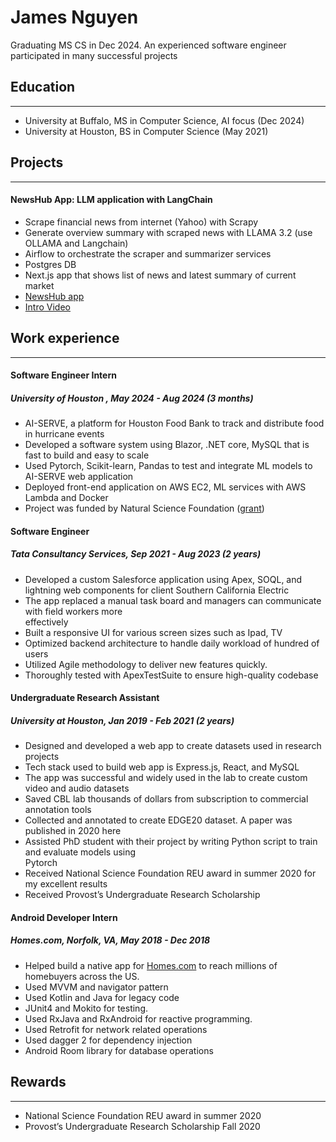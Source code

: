 
# James Nguyen
Graduating MS CS in Dec 2024. An experienced software engineer participated in many successful projects
## Education
---
- University at Buffalo, MS in Computer Science, AI focus (Dec 2024)
- University at Houston, BS in Computer Science (May 2021)

## Projects
---
#### NewsHub App: LLM application with LangChain
- Scrape financial news from internet (Yahoo) with Scrapy
- Generate overview summary with scraped news with LLAMA 3.2 (use OLLAMA and Langchain)
- Airflow to orchestrate the scraper and summarizer services
- Postgres DB
- Next.js app that shows list of news and latest summary of current market
- [NewsHub app](https://news-llm.vercel.app)
- [Intro Video](https://youtu.be/NDaNbNeYU0g)
  
## Work experience
---
#### Software Engineer Intern 
##### University of Houston , May 2024 - Aug 2024 (3 months)
- AI-SERVE, a platform for Houston Food Bank to track and distribute food in hurricane events
- Developed a software system using Blazor, .NET core, MySQL  that is fast to build and easy to scale
- Used Pytorch, Scikit-learn, Pandas to test  and integrate ML models to AI-SERVE web application
- Deployed front-end application on AWS EC2,  ML services with AWS Lambda and Docker
- Project was funded by Natural Science Foundation ([grant](https://www.nsf.gov/awardsearch/showAward?AWD_ID=2133352&HistoricalAwards=false))

####   Software Engineer
##### Tata Consultancy Services, Sep 2021 - Aug 2023 (2 years)
- Developed a custom Salesforce application using Apex, SOQL, and lightning web components for client Southern California Electric 
- The app replaced a manual task board and managers can communicate with field workers more  
effectively  
- Built a responsive UI for various screen sizes such as Ipad, TV  
- Optimized backend architecture to handle daily workload of hundred of users  
- Utilized Agile methodology to deliver new features quickly.  
- Thoroughly tested with ApexTestSuite to ensure high-quality codebase

####   Undergraduate Research Assistant
##### University at Houston, Jan 2019 - Feb 2021 (2 years)
- Designed and developed a web app to create datasets used in research projects  
- Tech stack used to build web app is Express.js, React, and MySQL  
- The app was successful and widely used in the lab to create custom video and audio datasets  
- Saved CBL lab thousands of dollars from subscription to commercial annotation tools  
- Collected and annotated to create EDGE20 dataset. A paper was published in 2020 here  
- Assisted PhD student with their project by writing Python script to train and evaluate models using  
Pytorch  
- Received National Science Foundation REU award in summer 2020 for my excellent results  
- Received Provost’s Undergraduate Research Scholarship

#### Android Developer Intern
##### Homes.com, Norfolk, VA, May 2018 - Dec 2018
- Helped build a native app for [Homes.com](https://www.homes.com/) to reach millions of homebuyers across the US.  
- Used MVVM and navigator pattern  
- Used Kotlin and Java for legacy code  
- JUnit4 and Mokito for testing.  
- Used RxJava and RxAndroid for reactive programming.  
- Used Retrofit for network related operations  
- Used dagger 2 for dependency injection  
- Android Room library for database operations



## Rewards
---
- National Science Foundation REU award in summer 2020
- Provost’s Undergraduate Research Scholarship Fall 2020
